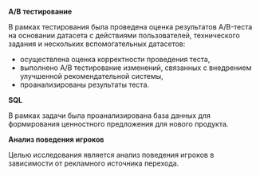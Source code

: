**А/В тестирование**

В рамках тестирования была проведена оценка результатов A/B-теста на основании датасета с действиями пользователей, технического задания и нескольких вспомогательных датасетов:

- осуществлена оценка корректности проведения теста,
- выполнено А/В тестирование изменений, связанных с внедрением улучшенной рекомендательной системы,
- проанализированы результаты теста.   

   
**SQL**

В рамках задачи была проанализирована база данных для формирования ценностного предложения для нового продукта.   

   
**Анализ поведения игроков**

Целью исследования является анализ поведения игроков в зависимости от рекламного источника перехода.
